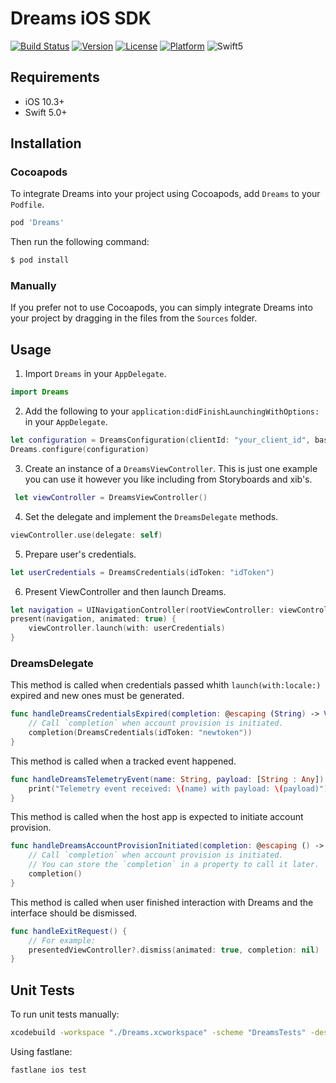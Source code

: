 # Dreams iOS SDK 

[![Build Status](https://app.bitrise.io/app/a85e7d5e048cafc5/status.svg?token=ZnRPb1JZjxkq8YEt07RJCQ&branch=main)](https://app.bitrise.io/app/a85e7d5e048cafc5)
[![Version](https://img.shields.io/cocoapods/v/Dreams.svg?style=flat)](https://cocoapods.org/pods/Dreams)
[![License](https://img.shields.io/cocoapods/l/Dreams.svg?style=flat)](https://cocoapods.org/pods/Dreams)
[![Platform](https://img.shields.io/cocoapods/p/Dreams.svg?style=flat)](https://cocoapods.org/pods/Dreams)
![Swift5](https://img.shields.io/badge/%20in-swift%205.0-orange.svg)

## Requirements
- iOS 10.3+
- Swift 5.0+

## Installation

### Cocoapods
To integrate Dreams into your project using Cocoapods, add `Dreams` to your `Podfile`.

```ruby
pod 'Dreams'
```

Then run the following command:

```bash
$ pod install
```

### Manually

If you prefer not to use Cocoapods, you can simply integrate Dreams into your project by dragging in the files from the `Sources` folder.


## Usage

1. Import `Dreams` in your `AppDelegate`.

```swift
import Dreams
```
    
2. Add the following to your `application:didFinishLaunchingWithOptions:` in your `AppDelegate`.


```swift
let configuration = DreamsConfiguration(clientId: "your_client_id", baseURL: URL(string: "your_base_url")!)
Dreams.configure(configuration)
```

3. Create an instance of a `DreamsViewController`. This is just one example you can use it however you like including from Storyboards and xib's.

```swift
 let viewController = DreamsViewController()
```
    
4. Set the delegate and implement the `DreamsDelegate` methods.

```swift
viewController.use(delegate: self)
```
    
5. Prepare user's credentials.

```swift 
let userCredentials = DreamsCredentials(idToken: "idToken")
```

6. Present ViewController and then launch Dreams.

```swift
let navigation = UINavigationController(rootViewController: viewController)
present(navigation, animated: true) {
    viewController.launch(with: userCredentials)
}

```

### DreamsDelegate

This method is called when credentials passed whith `launch(with:locale:)` expired and new ones must be generated.

```swift
func handleDreamsCredentialsExpired(completion: @escaping (String) -> Void) {
    // Call `completion` when account provision is initiated.
    completion(DreamsCredentials(idToken: "newtoken"))
}
```

This method is called when a tracked event happened.

```swift
func handleDreamsTelemetryEvent(name: String, payload: [String : Any]) {
    print("Telemetry event received: \(name) with payload: \(payload)")
}
``` 

This method is called when the host app is expected to initiate account provision.

```swift
func handleDreamsAccountProvisionInitiated(completion: @escaping () -> Void) {
    // Call `completion` when account provision is initiated.
    // You can store the `completion` in a property to call it later.
    completion()
}
```
This method is called when user finished interaction with Dreams and the interface should be dismissed.
    
```swift
func handleExitRequest() {
    // For example:
    presentedViewController?.dismiss(animated: true, completion: nil)
}
```

## Unit Tests

To run unit tests manually:

```bash
xcodebuild -workspace "./Dreams.xcworkspace" -scheme "DreamsTests" -destination "platform=iOS Simulator,name=iPhone 8,OS=14.3" build-for-testing test
```

Using fastlane:

```bash
fastlane ios test
```
